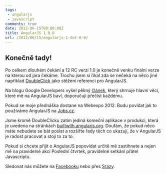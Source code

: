 ```yaml
---
tags: 
 - angularjs
 - javascript
comments: true
date: 2012-06-15T00:00:00Z
title: AngularJS 1.0.0
url: /2012/06/15/angularjs-1-dot-0-0/
---
```


## Konečně tady!

Po celkem dlouhém čekání a 12 RC verzí 1.0 je konečně venku finální verze na kterou od jara čekáme. Trochu jsem si říkal zda se nečeká na něco jiné například [DoubleClick](http://blog.angularjs.org/2012/06/doubleclick-super-powered-by-angularjs.html) jako stěžení referenci pro AngularJS. 

<!--more-->

Na blogu Google Developers vyšel pěkný [článek](http://googledevelopers.blogspot.cz/2012/06/better-web-templating-with-angularjs-10.html), který shrnuje hlavní věci, které mě na AngularJS baví, doporučuji přečíst každému. 

Pokud se moje přednáška dostane na Webexpo 2012. Budu povídat jak to používáme AngularJS na [Jobs.cz](http://www.jobs.cz). 

Jsme kromě DoubleClicku zatím jediná komeční aplikace v produkci, která je uvedena na stránkách [builtwith.angularjs.org](http://builtwith.angularjs.org/). Doufám, že pokud něco máte nebudete se bát poslat a rozšiřte řady těch co ukazují, že v AngularJS je radost pracovat a stojí to za to.

Pokud si chcete přijít o AngularJS popovídat určitě mě zastihnete a nejen mě na pravidelné akci Poslední čtvrtek, pravidelné setkání přátel Javascriptu. 

Sledovat nás můžete na [Facebooku](https://www.facebook.com/groups/123334754348651/) nebo přes [Srazy](http://srazy.info/angularjs-meetup/2429).

 